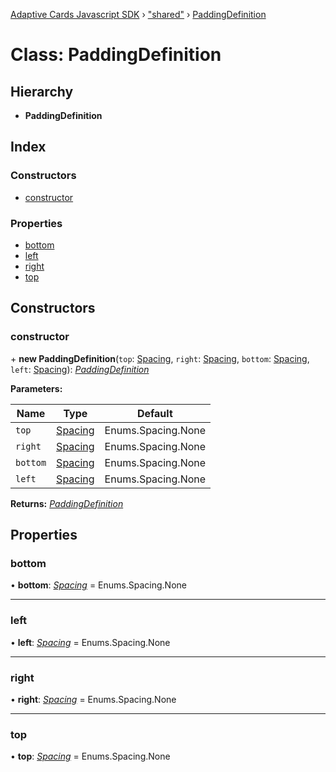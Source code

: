 [Adaptive Cards Javascript SDK](../README.md) › ["shared"](../modules/_shared_.md) › [PaddingDefinition](_shared_.paddingdefinition.md)

# Class: PaddingDefinition

## Hierarchy

* **PaddingDefinition**

## Index

### Constructors

* [constructor](_shared_.paddingdefinition.md#constructor)

### Properties

* [bottom](_shared_.paddingdefinition.md#bottom)
* [left](_shared_.paddingdefinition.md#left)
* [right](_shared_.paddingdefinition.md#right)
* [top](_shared_.paddingdefinition.md#top)

## Constructors

###  constructor

\+ **new PaddingDefinition**(`top`: [Spacing](../enums/_enums_.spacing.md), `right`: [Spacing](../enums/_enums_.spacing.md), `bottom`: [Spacing](../enums/_enums_.spacing.md), `left`: [Spacing](../enums/_enums_.spacing.md)): *[PaddingDefinition](_shared_.paddingdefinition.md)*

**Parameters:**

Name | Type | Default |
------ | ------ | ------ |
`top` | [Spacing](../enums/_enums_.spacing.md) | Enums.Spacing.None |
`right` | [Spacing](../enums/_enums_.spacing.md) | Enums.Spacing.None |
`bottom` | [Spacing](../enums/_enums_.spacing.md) | Enums.Spacing.None |
`left` | [Spacing](../enums/_enums_.spacing.md) | Enums.Spacing.None |

**Returns:** *[PaddingDefinition](_shared_.paddingdefinition.md)*

## Properties

###  bottom

• **bottom**: *[Spacing](../enums/_enums_.spacing.md)* = Enums.Spacing.None

___

###  left

• **left**: *[Spacing](../enums/_enums_.spacing.md)* = Enums.Spacing.None

___

###  right

• **right**: *[Spacing](../enums/_enums_.spacing.md)* = Enums.Spacing.None

___

###  top

• **top**: *[Spacing](../enums/_enums_.spacing.md)* = Enums.Spacing.None
